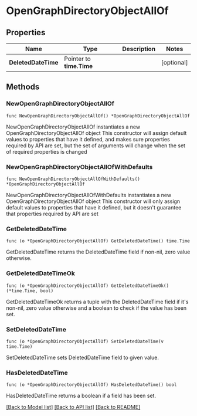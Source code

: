 # OpenGraphDirectoryObjectAllOf

## Properties

Name | Type | Description | Notes
------------ | ------------- | ------------- | -------------
**DeletedDateTime** | Pointer to **time.Time** |  | [optional] 

## Methods

### NewOpenGraphDirectoryObjectAllOf

`func NewOpenGraphDirectoryObjectAllOf() *OpenGraphDirectoryObjectAllOf`

NewOpenGraphDirectoryObjectAllOf instantiates a new OpenGraphDirectoryObjectAllOf object
This constructor will assign default values to properties that have it defined,
and makes sure properties required by API are set, but the set of arguments
will change when the set of required properties is changed

### NewOpenGraphDirectoryObjectAllOfWithDefaults

`func NewOpenGraphDirectoryObjectAllOfWithDefaults() *OpenGraphDirectoryObjectAllOf`

NewOpenGraphDirectoryObjectAllOfWithDefaults instantiates a new OpenGraphDirectoryObjectAllOf object
This constructor will only assign default values to properties that have it defined,
but it doesn't guarantee that properties required by API are set

### GetDeletedDateTime

`func (o *OpenGraphDirectoryObjectAllOf) GetDeletedDateTime() time.Time`

GetDeletedDateTime returns the DeletedDateTime field if non-nil, zero value otherwise.

### GetDeletedDateTimeOk

`func (o *OpenGraphDirectoryObjectAllOf) GetDeletedDateTimeOk() (*time.Time, bool)`

GetDeletedDateTimeOk returns a tuple with the DeletedDateTime field if it's non-nil, zero value otherwise
and a boolean to check if the value has been set.

### SetDeletedDateTime

`func (o *OpenGraphDirectoryObjectAllOf) SetDeletedDateTime(v time.Time)`

SetDeletedDateTime sets DeletedDateTime field to given value.

### HasDeletedDateTime

`func (o *OpenGraphDirectoryObjectAllOf) HasDeletedDateTime() bool`

HasDeletedDateTime returns a boolean if a field has been set.


[[Back to Model list]](../README.md#documentation-for-models) [[Back to API list]](../README.md#documentation-for-api-endpoints) [[Back to README]](../README.md)


